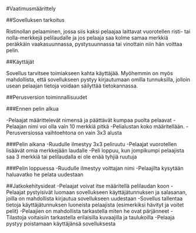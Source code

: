 #Vaatimusmäärittely

##Sovelluksen tarkoitus

Ristinollan pelaaminen, jossa siis kaksi pelaajaa laittavat vuorotellen risti- tai nolla-merkkejä pelilaudalle ja jos pelaaja saa kolme samaa merkkiä peräkkäin vaakasuunnassa, pystysuunnassa tai vinottain niin hän voittaa pelin.

##Käyttäjät

Sovellus tarvitsee toimiakseen kahta käyttäjää. Myöhemmin on myös mahdollista, että sovellukseen pystyy kirjautumaan omilla tunnuksilla, jolloin usean pelaajan tietoja voidaan säilyttää tietokannassa.

##Perusversion toiminnallisuudet

###Ennen pelin alkua

-Pelaajat määrittelevät nimensä ja päättävät kumpaa puolta pelaavat
 -Pelaajan nimi voi olla vain 10 merkkiä pitkä
-Pelialustan koko määritellään.
 -Perusversiossa vaihtoehtona on vain 3x3 alusta

###Pelin aikana
-Ruudulle ilmestyy 3x3 peliruutu
-Pelaajat vuorotellen lisäävät omia merkkejään laudalle
-Peli loppuu, kun jompikumpi pelaajista saa 3 merkkiä tai pelilaudalla ei ole enää tyhjiä ruutuja

###Pelin loppuessa
-Ruudulle ilmestyy voittajan nimi
-Pelaajilta kysytään haluavatko he pelata uudestaan

##Jatkokehitysideat
-Pelaajat voivat itse määritellä pelilaudan koon
-Pelaajat pystyisivät luomaan sovellukseen käyttäjätunnuksen ja salasanan, joilla on mahdollista kirjautua sovellukseen uudestaan
-Sovellus tallentaa tietoja käyttäjätunnuksen luoneista pelaajista (esimerkiksi hävityt ja voitet pelit)
-Pelaajien on mahdollista tarkastella miten he ovat pärjänneet
 -Tilastoja voitaisiin tarkastella erilaisilla kuvaajilla ja taulukoilla
-Pelaaja pystyy poistamaan käyttäjänsä sovelluksesta

